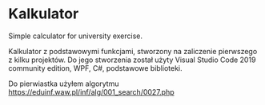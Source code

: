 # Kalkulator
Simple calculator for university exercise.


Kalkulator z podstawowymi funkcjami, stworzony na zaliczenie pierwszego z kilku projektów.
Do jego stworzenia został użyty Visual Studio Code 2019 community edition, WPF, C#, podstawowe biblioteki.

Do pierwiastka użyłem algorytmu https://eduinf.waw.pl/inf/alg/001_search/0027.php

